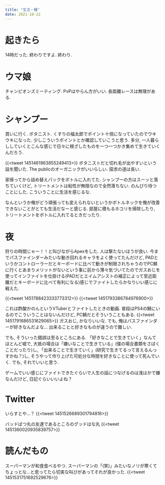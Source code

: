 ```yaml
---
title: "生活・糧"
date: 2021-10-22
---
```


# 起きたら
14時だった. 終わりですよ. 終わり.
# ウマ娘
チャンピオンズミーティング. PvPはやらん方がいい. 長距離レースは無理がある.
# シャンプー
買いに行く. ボタニスト. くすりの福太郎でポイント十倍になっていたのでウキウキになった. 少しこういうポイントとか確認していこうと思う. 多分, 一人暮らししていくとこんな感じで日々に根ざしたものを一つ一つかき集めて生きていくんだろう.

{{<tweet 1451461963855249413>}}
ボタニストだと切れ毛が出やすいという話を聞いた. The publicのオーガニックがいいらしい. 探求の道は長い.

家帰ってから詰め替えパックをボトルに入れてた. シャンプーの方はスーッと落ちていくけど, トリートメントは粘性が無限なので全然落ちない. のんびり待つことにした. こういうことに生活を感じるな.

なんというか俺がどう頑張っても変えられないというかボトルネックを俺が改善できないことがとても生活だなーと感じる. 部屋に積もるホコリを掃除したり, トリートメントをボトルに入れてるときだったり.

# 夜
狩りの時間じゃー！！と叫びながらApexをした. 人は撃たないほうが良い. 今までパスファインダーみたいな動き回れるキャラをよく使ってたんだけど, PADというかコントローラーだとキーボードに比べて動きが制限されちゃうのでPC鯖に行くとあまりメリットがないという事に前から薄々気づいてたのでガスおじを使ってインファイトを仕掛ける(PADだとエイムアシストの補正によって至近距離だとキーボードに比べて有利になる)感じでファイトしたらかなりいい感じに戦えた.

{{<tweet 1451788423333773312>}}
{{<tweet 1451793386784976900>}}

これは酢酸かのんというVTuberとファイトしたときの動画. 普段はPS4の鯖にいるのでこういうことはないんだけど, PC鯖だとそういうこともある.
{{<tweet 1451791686531629065>}}
ガスおじ, かなりいいな. でも, 俺はパスファインダーが好きなんだよな... 出来ることと好きなものが違うので難しい.

でも, そういった錯誤は至るところにある. 「好きなことで生きていく」なんてほとんど嘘で, 大抵の場合は「嫌いなことで生きている」(僕の場合書類をさばくことだったり)し, 「出来ることで生きていく」(研究で生きてるって言えるんっすかね？)し, そうやって作り上げた可処分な時間を好きなことに使って死んでいく. でも, それでいいと思う.

ゲームでいい感じにファイトできたぐらいで人生の話につなげるのは浅はかで嫌なんだけど, 日記ぐらいいいよね？

# Twitter
いらすとや...？
{{<tweet 1451526689301794816>}}

バッドばつ丸の友達であるところのグッドはな丸
{{<tweet 1451360020935839757>}}

# 読んだもの
スーパーマンが和食食べるやつ. スーパーマンの「(笑)」みたいなノリが寒くてちょっとな...と思ってたら切実な叫びがあってそれが良かった.
{{<tweet 1451531751692529676>}}
